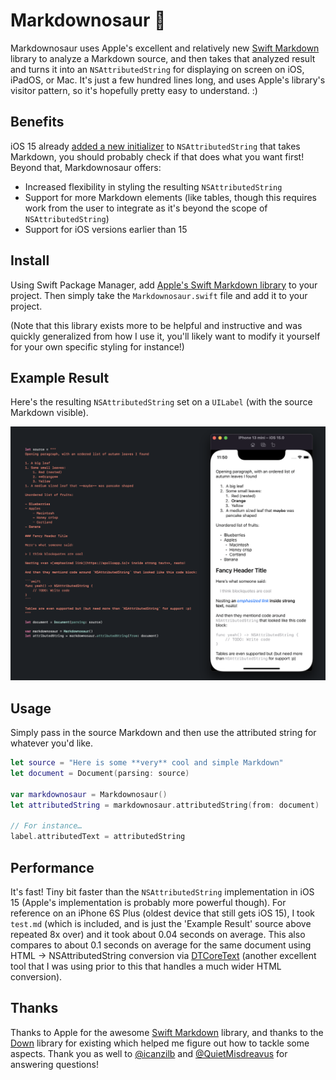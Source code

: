 # Markdownosaur 🦖

Markdownosaur uses Apple's excellent and relatively new [Swift Markdown](https://github.com/apple/swift-markdown) library to analyze a Markdown source, and then takes that analyzed result and turns it into an `NSAttributedString` for displaying on screen on iOS, iPadOS, or Mac. It's just a few hundred lines long, and uses Apple's library's visitor pattern, so it's hopefully pretty easy to understand. :)

## Benefits

iOS 15 already [added a new initializer](https://developer.apple.com/documentation/foundation/nsattributedstring/3796598-init) to `NSAttributedString` that takes Markdown, you should probably check if that does what you want first! Beyond that, Markdownosaur offers:

- Increased flexibility in styling the resulting `NSAttributedString`
- Support for more Markdown elements (like tables, though this requires work from the user to integrate as it's beyond the scope of `NSAttributedString`)
- Support for iOS versions earlier than 15

## Install

Using Swift Package Manager, add [Apple's Swift Markdown library](https://github.com/apple/swift-markdown) to your project. Then simply take the `Markdownosaur.swift` file and add it to your project.

(Note that this library exists more to be helpful and instructive and was quickly generalized from how I use it, you'll likely want to modify it yourself for your own specific styling for instance!)

## Example Result

Here's the resulting `NSAttributedString` set on a `UILabel` (with the source Markdown visible).

<img src="example.png" alt="An iPhone simulator on the right displaying the result of rendering this repository's test.md file into a UILabel">

## Usage

Simply pass in the source Markdown and then use the attributed string for whatever you'd like.

```swift
let source = "Here is some **very** cool and simple Markdown"
let document = Document(parsing: source)

var markdownosaur = Markdownosaur()
let attributedString = markdownosaur.attributedString(from: document)

// For instance…
label.attributedText = attributedString
```

## Performance

It's fast! Tiny bit faster than the `NSAttributedString` implementation in iOS 15 (Apple's implementation is probably more powerful though). For reference on an iPhone 6S Plus (oldest device that still gets iOS 15), I took `test.md` (which is included, and is just the 'Example Result' source above repeated 8x over) and it took about 0.04 seconds on average. This also compares to about 0.1 seconds on average for the same document using HTML -> NSAttributedString conversion via [DTCoreText](https://github.com/Cocoanetics/DTCoreText) (another excellent tool that I was using prior to this that handles a much wider HTML conversion).

## Thanks

Thanks to Apple for the awesome [Swift Markdown](https://github.com/apple/swift-markdown) library, and thanks to the [Down](https://github.com/johnxnguyen/Down) library for existing which helped me figure out how to tackle some aspects. Thank you as well to [@icanzilb](https://twitter.com/icanzilb) and [@QuietMisdreavus](https://twitter.com/QuietMisdreavus) for answering questions! 
